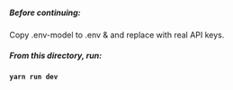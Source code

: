 ##### Before continuing:
Copy .env-model to .env & and replace with real API keys.

##### From this directory, run:

#### `yarn run dev`
